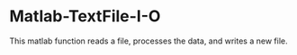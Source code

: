 # Matlab-TextFile-I-O
This matlab function reads a file, processes the data, and writes a new file.
